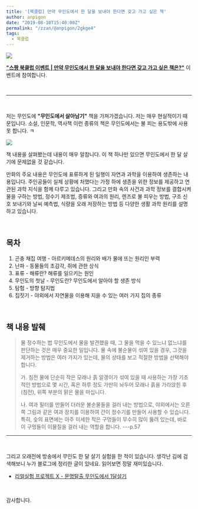 ```yaml
---
title: '[북클럽] 만약 무인도에서 한 달을 보내야 한다면 갖고 가고 싶은 책'
author: anpigon
date: "2019-08-10T15:40:00Z"
permalink: "/zzan/@anpigon/2gkge4"
tags:
  - 북클럽
---
```


![](https://files.steempeak.com/file/steempeak/anpigon/x4dy5Jga-E1848CE185A6E18486E185A9E186A820E1848BE185A5E186B9E18482E185B3E186AB20E18483E185B5E1848CE185A1E1848BE185B5E186AB.png)

[**"스짱 북클럽 이벤트 | 만약 무인도에서 한 달을 보내야 한다면 갖고 가고 싶은 책은?"**](https://www.steemzzang.com/zzan/@book.club/5pmbmv-or) 이벤트에 참여합니다.

<br>

___

<br>

저는 무인도에 **"무인도에서 살아남기"** 책을 가져가겠습니다. 저는 매우 현실적이기 때문입니다. 소설, 인문학, 역사책 이런 종류의 책은 무인도에서는 불 피는 용도밖에 사용 못 합니다. ㅋ

![](https://steemitimages.com/300x0/https://files.steempeak.com/file/steempeak/anpigon/VTzwYteE-E18489E185B3E1848FE185B3E18485E185B5E186ABE18489E185A3E186BA202019-08-1120E1848BE185A9E1848CE185A5E186AB2012.13.53.png)

책 내용을 살펴봤는데 내용이 매우 알찹니다. 이 책 하나만 있으면 무인도에서 한 달 살기에 문제없을 것 같습니다.

만화의 주요 내용은 무인도에 표류하게 된 일행이 자연과 과학을 이용하여 생존하는 내용입니다. 주인공들이 실제 상황에 처했다는 가정 하에 생존을 위한 정보를 제공하고 연관된 과학 지식을 함께 다루고 있습니다. 그리고 만화 속의 사건과 과학 정보를 결합시켜 물을 구하는 방법, 정수기 제조법, 증류와 여과의 원리, 렌즈로 불 피우는 방법, 구조 신호 보내기와 날씨 예측법, 식량을 오래 저장하는 방법 등 다양한 생활 과학 원리를 설명하고 있습니다.

<br>

## 목차

1. 곤충 채집 여행 - 아르키메데스의 원리와 배가 물에 뜨는 원리인 부력
2. 난파 - 동물들의 초감각, 쥐에 관한 상식
3. 표류 - 해류란? 해류를 일으키는 원인
4. 무인도의 첫날 - 무인도란? 무인도에서 알아야 할 생존 방식
5. 탐험 - 방향 탐지법
6. 집짓기 - 야외에서 자연물을 이용해 지을 수 있는 여러 가지 집의 종류

<br>

## 책 내용 발췌

>물 정수하는 법
무인도에서 물을 발견했을 때, 그 물을 먹을 수 있느냐 없느냐를 판단하는 것은 매우 중요한 일입니다. 물 속에 불순물이 섞여 있을 경우, 그것을 제거하는 방법은 여러 가지가 있는데, 물의 상태를 보고 적절한 방법을 선택해야 합니다.
>
>가. 침전
물에 단순히 작은 모래나 흙 알갱이가 섞여 있을 때 사용하는 가장 기초적인 방법으로 몇 시간, 혹은 하루 정도 가만히 놔두어 모래나 흙을 가라앉힌 후(침전), 위쪽 부분의 맑은 물을 마십니다.
>
>나. 여과
필터를 만들어 더러운 불순물들을 걸러 내는 방법으로, 야외에서는 오른쪽 그림과 같은 여과 장치를 이용하여 간이 정수기를 만들어 사용할 수 있습니다. 특히, 숯의 표면에는 아주 미세한 작은 구멍들이 무수히 많이 뚫려 있는데, 바로 이 구멍들이 이물질을 걸러 내는 역할을 합니다.
---p.57

___

<br>


그리고 오래전에 방송에서 무인도 한 달 살기 실험을 한 적이 있습니다. 생각난 김에 검색해보니 누가 블로그에 정리한 글이 있네요. 읽어보면 정말 재미있습니다.

* [리얼실험 프로젝트 X - 문명탈출 무인도에서 1달살기](https://4segment.tistory.com/entry/%EB%A6%AC%EC%96%BC%EC%8B%A4%ED%97%98-%ED%94%84%EB%A1%9C%EC%A0%9D%ED%8A%B8-X-%EB%AC%B8%EB%AA%85%ED%83%88%EC%B6%9C-%EB%AC%B4%EC%9D%B8%EB%8F%84%EC%97%90%EC%84%9C-1%EB%8B%AC%EC%82%B4%EA%B8%B0)

<br>

감사합니다.
